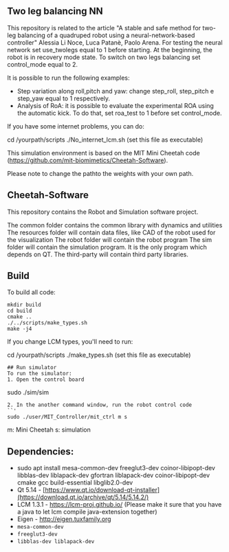## Two leg balancing NN
This repository is related to the article "A stable and safe method for two-leg balancing of a quadruped robot using a neural-network-based controller" Alessia Li Noce, Luca Patanè, Paolo Arena. For testing the neural network set use_twolegs equal to 1 before starting. At the beginning, the robot is in recovery mode state. To switch on two legs balancing set control_mode equal to 2. 

It is possible to run the following examples:
- Step variation along roll,pitch and yaw: change step_roll, step_pitch e step_yaw equal to 1 respectively. 
- Analysis of RoA: it is possible to evaluate the experimental ROA using the automatic kick. To do that, set roa_test to 1 before set control_mode.

If you have some internet problems, you can do:
 
cd /yourpath/scripts
 ./No_internet_lcm.sh (set this file as executable)


This simulation environment is based on the MIT Mini Cheetah code (https://github.com/mit-biomimetics/Cheetah-Software).

Please note to change the pathto the weights with your own path. 

## Cheetah-Software
This repository contains the Robot and Simulation software project. 

The common folder contains the common library with dynamics and utilities
The resources folder will contain data files, like CAD of the robot used for the visualization
The robot folder will contain the robot program
The sim folder will contain the simulation program. It is the only program which depends on QT.
The third-party will contain third party libraries.

## Build
To build all code:
```
mkdir build
cd build
cmake ..
./../scripts/make_types.sh
make -j4
```

If you change LCM types, you'll need to run:

 cd /yourpath/scripts
 ./make_types.sh (set this file as executable)


```
## Run simulator
To run the simulator:
1. Open the control board
```
sudo ./sim/sim
```
2. In the another command window, run the robot control code
``'
sudo ./user/MIT_Controller/mit_ctrl m s
```
m: Mini Cheetah s: simulation



## Dependencies:

- sudo apt install mesa-common-dev freeglut3-dev coinor-libipopt-dev libblas-dev liblapack-dev gfortran liblapack-dev coinor-libipopt-dev cmake gcc build-essential libglib2.0-dev
- Qt 5.14 - [https://www.qt.io/download-qt-installer](https://download.qt.io/archive/qt/5.14/5.14.2/)
- LCM 1.3.1 - https://lcm-proj.github.io/ (Please make it sure that you have a java to let lcm compile java-extension together)
- Eigen - http://eigen.tuxfamily.org
- `mesa-common-dev`
- `freeglut3-dev`
- `libblas-dev liblapack-dev`

